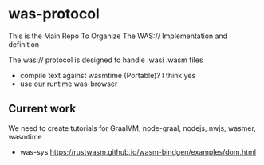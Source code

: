 # was-protocol
This is the Main Repo To Organize The WAS:// Implementation and definition


The was:// protocol is designed to handle .wasi .wasm files 

- compile text against wasmtime (Portable)? I think yes
- use our runtime was-browser



## Current work
We need to create tutorials for GraalVM, node-graal, nodejs, nwjs, wasmer, wasmtime
- was-sys https://rustwasm.github.io/wasm-bindgen/examples/dom.html
